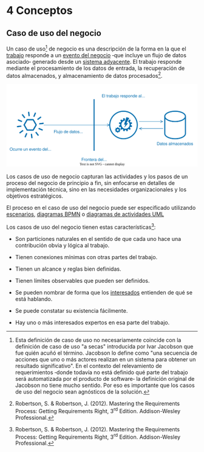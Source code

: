 # 4 Conceptos

## Caso de uso del negocio

Un caso de uso[^1] de negocio es una descripción de la forma en la que el
[trabajo](./4_Trabajo_y_area_de_trabajo.md) responde a un [evento del
negocio](./4_Evento_del_negocio.md) ‑que incluye un flujo de datos asociado‑
generado desde un [sistema adyacente](./4_Sistema_adyacente.md). El trabajo
responde mediante el procesamiento de los datos de entrada, la recuperación de
datos almacenados, y almacenamiento de datos procesados[^2].

[^1]: Esta definición de caso de uso no necesariamente coincide con la
    definición de caso de uso "a secas" introducida por Ivar Jacobson que fue
    quién acuñó el término. Jacobson lo define como "una secuencia de acciones
    que uno o más actores realizan en un sistema para obtener un resultado
    significativo"[^3]. En el contexto del relevamiento de requerimientos ‑donde
    todavía no está definido qué parte del trabajo será automatizada por el
    producto de software‑ la definición original de Jacobson no tiene mucho
    sentido. Por eso es importante que los casos de uso del negocio sean
    agnósticos de la solución.

[^2]: Robertson, S. & Robertson, J. (2012). Mastering the Requirements Process:
Getting Requirements Right, 3<sup>rd</sup> Edition. Addison-Wesley Professional.

[^3]: Jacobson, I., Christerson, M., Jonsson, P., & Övergaard, G. (1992).
    Object-Oriented Software Engineering: A Use Case Driven Approach.
    Addison-Wesley.

![BUC](/diagrams/BUC.svg)

Los casos de uso de negocio capturan las actividades y los pasos de un proceso
del negocio de principio a fin, sin enfocarse en detalles de implementación
técnica, sino en las necesidades organizacionales y los objetivos estratégicos.

El proceso en el caso de uso del negocio puede ser especificado utilizando
[escenarios](/4_Conceptos/4_Escenario.md), [diagramas
BPMN](/2_Tecnicas_y_herramientas/2_04_.Modelos_de_comportamiento/2_04_04_Diagramas_BPMN.md)
o [diagramas de actividades
UML](/2_Tecnicas_y_herramientas/2_04_.Modelos_de_comportamiento/2_04_01_Diagramas_de_actividades_UML.md)

Los casos de uso del negocio tienen estas características[^2]:

* Son particiones naturales en el sentido de que cada uno hace una contribución
  obvia y lógica al trabajo.

* Tienen conexiones mínimas con otras partes del trabajo.

* Tienen un alcance y reglas bien definidas.

* Tienen límites observables que pueden ser definidos.

* Se pueden nombrar de forma que los [interesados](./4_Interesado.md) entienden
  de qué se está hablando.

* Se puede constatar su existencia fácilmente.

* Hay uno o más interesados expertos en esa parte del trabajo.
